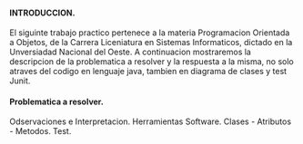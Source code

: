 #### **INTRODUCCION.**

El siguinte trabajo practico pertenece a la materia Programacion Orientada a Objetos, de la Carrera Liceniatura en Sistemas Informaticos, dictado en la Unversiadad Nacional del Oeste. A continuacion mostraremos la descripcion de la problematica a resolver y la respuesta a la misma, no solo atraves del codigo en lenguaje java, tambien en diagrama de clases y test Junit.

#### **Problematica a resolver.**

Odservaciones e Interpretacion.
Herramientas Software.
Clases - Atributos - Metodos.
Test.

